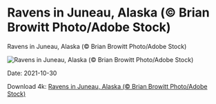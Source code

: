 # Ravens in Juneau, Alaska (© Brian Browitt Photo/Adobe Stock)

Ravens in Juneau, Alaska (© Brian Browitt Photo/Adobe Stock)

![Ravens in Juneau, Alaska (© Brian Browitt Photo/Adobe Stock)](https://bing.com/th?id=OHR.UnkindnessRavens_EN-US5051823062_UHD.jpg&w=1024&h=576)

Date: 2021-10-30

Download 4k: [Ravens in Juneau, Alaska (© Brian Browitt Photo/Adobe Stock)](https://bing.com/th?id=OHR.UnkindnessRavens_EN-US5051823062_UHD.jpg)

